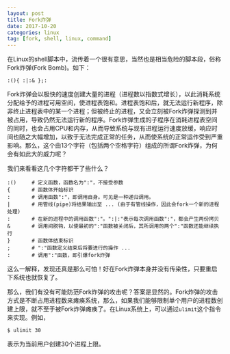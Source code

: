 ```yaml
---
layout: post
title: Fork炸弹
date: 2017-10-20
categories: linux
tag: [fork, shell, linux, command]
---
```


在Linux的shell脚本中，流传着一个很有意思，当然也是相当危险的脚本段，俗称Fork炸弹(Fork Bomb)。如下：

```shell
:(){ :|:& };:
```

Fork炸弹会以极快的速度创建大量的进程（进程数以指数式增长），以此消耗系统分配给予的进程可用空间，使进程表饱和。进程表饱和后，就无法运行新程序，除非终止进程表中的某一个进程；但被终止的进程，又会立刻被Fork炸弹探测到并被占用，导致仍然无法运行新的程序。Fork炸弹生成的子程序在消耗进程表空间的同时，也会占用CPU和内存，从而导致系统与现有进程运行速度放缓，响应时间也随之大幅增加，以致于无法完成正常的任务，从而使系统的正常运作受到严重影响。那么，这个由13个字符（包括两个空格字符）组成的所谓Fork炸弹，为何会有如此大的威力呢？



我们来看看这几个字符都干了些什么？
```shell
:()		# 定义函数，函数名为":"，不接受参数
{		# 函数体开始标识
:		# 调用函数":"，即调用自身。可见是一种递归调用。
| 		# 用管线(pipe)将结果输出至 ... (由于有管线操作，因此会fork一个新的进程处理)
:		# 在新的进程中的调用函数":"。":|:"表示每次调用函数":"，都会产生两份拷贝
&		# 调用间脱钩，以使最初的":"函数被关闭后，其所调用的两个":"函数还能继续执行
}		# 函数体结束标识
;		# ":"函数定义结束后将要进行的操作 ...
:		# 调用":"函数，即引爆fork炸弹
```
这么一解释，发现还真是那么可怕！好在Fork炸弹本身并没有传染性，只要重启下系统也就恢复了。

那么，我们有没有可能防范Fork炸弹的攻击呢？答案是显然的。Fork炸弹的攻击方式是不断占用进程数来瘫痪系统，那么，如果我们能够限制单个用户的进程数创建上限，就不至于被Fork炸弹瘫痪了。在Linux系统上，可以通过```ulimit```这个指令来实现。例如，

```shell
$ ulimit 30
```
表示为当前用户创建30个进程上限。
